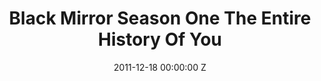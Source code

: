 ---
title: Black Mirror Season One The Entire History Of You
img: "/uploads/shaheen-baig-casting-black-mirror-the-entire-history-of-you.jpg"
date: 2011-12-18 00:00:00 Z
categories:
- television
tags:
- example
- news
- story
director: Brian Welsh
with: Toby Kebbell, Jodie Whittaker, Tom Cullen
imdb: "http://www.imdb.com/title/tt2089050/"
video: s0qeyut84w
layout: project
---